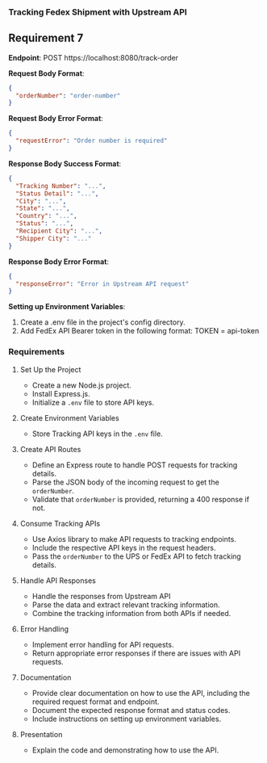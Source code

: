 ### Tracking Fedex Shipment with Upstream API
## Requirement 7

**Endpoint**: POST https://localhost:8080/track-order

**Request Body Format**:
```json
{
  "orderNumber": "order-number"
}
```

**Request Body Error Format**:
```json
{
  "requestError": "Order number is required"
}
```

**Response Body Success Format**:
```json
{
  "Tracking Number": "...",
  "Status Detail": "...",
  "City": "...",
  "State": "...",
  "Country": "...",
  "Status": "...",
  "Recipient City": "...",
  "Shipper City": "..."
}
```

**Response Body Error Format**:
```json
{
  "responseError": "Error in Upstream API request"
}
```

**Setting up Environment Variables**:
1. Create a .env file in the project's config directory.
2. Add FedEx API Bearer token in the following format:
TOKEN = api-token

### Requirements

1. Set Up the Project
   - Create a new Node.js project.
   - Install Express.js.
   - Initialize a `.env` file to store API keys.

2. Create Environment Variables
   - Store Tracking API keys in the `.env` file.

3. Create API Routes
   - Define an Express route to handle POST requests for tracking details.
   - Parse the JSON body of the incoming request to get the `orderNumber`.
   - Validate that `orderNumber` is provided, returning a 400 response if not.

4. Consume Tracking APIs
   - Use Axios library to make API requests to tracking endpoints.
   - Include the respective API keys in the request headers.
   - Pass the `orderNumber` to the UPS or FedEx API to fetch tracking details.

5. Handle API Responses
   - Handle the responses from Upstream API
   - Parse the data and extract relevant tracking information.
   - Combine the tracking information from both APIs if needed.

6. Error Handling
   - Implement error handling for API requests.
   - Return appropriate error responses if there are issues with API requests.

7. Documentation
   - Provide clear documentation on how to use the API, including the required request format and endpoint.
   - Document the expected response format and status codes.
   - Include instructions on setting up environment variables.

8. Presentation
    - Explain the code and demonstrating how to use the API.